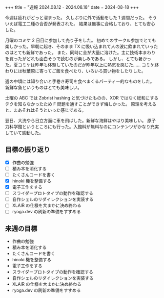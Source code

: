 +++
title = "週報 2024.08.12 - 2024.08.18"
date = 2024-08-18
+++

今週は疲れがどっと溜まった。
久しぶりに外で活動をした 1 週間だった。
そういえば電工二種の合否が発表された。
結果は無事に合格しており、とても安心した。

月曜のコミケ 2 日目に参加して売り子をした。
初めてのサークル参加でとても楽しかった。早朝に起き、そのまま TX に吸い込まれて人の波に飲まれていったのはとても新鮮であった。
また、同時に金が大量に溶けた。主に技術本まわりを買ったがどれも面白そうで読むのが楽しみである。
しかし、とても暑かった。夏コミケは昨年も体験していたのだが昨年以上に熱気を感じた……
コミケ終わりには秋葉原に寄ってご飯を食べたり、いろいろ買い物をしたりした。

週の中頃には知り合いと手巻き寿司を食べまくるパーティー的なものをした。
新鮮な魚というものはとても美味しい。

土曜の ABC では Zobrist hashing と気づけたものの、XOR ではなく総和にするテクを知らなかったため F 問題を通すことができず悔しかった。
原理を考えると、まあそれはそうといった感じである。

翌日、大洗やら日立方面に車を飛ばした。新鮮な海鮮はやはり美味しい。
原子力科学館というところにも行った。入館料が無料なのにコンテンツがかなり充実していて感動した。

## 目標の振り返り

- [x] 作曲の勉強
- [ ] 積み本を消化する
- [ ] たくさんコードを書く
- [x] hinoki 機を整備する
- [x] 電子工作をする
- [ ] スライダープロトタイプの動作を確認する
- [ ] 自作シェルのリダイレクションを実装する
- [ ] XLAIR の仕様を大まかに決め終わる
- [ ] ryoga.dev の刷新の準備をすすめる

## 来週の目標

- 作曲の勉強
- 積み本を消化する
- たくさんコードを書く
- hinoki 機を整備する
- 電子工作をする
- スライダープロトタイプの動作を確認する
- 自作シェルのリダイレクションを実装する
- XLAIR の仕様を大まかに決め終わる
- ryoga.dev の刷新の準備をすすめる
